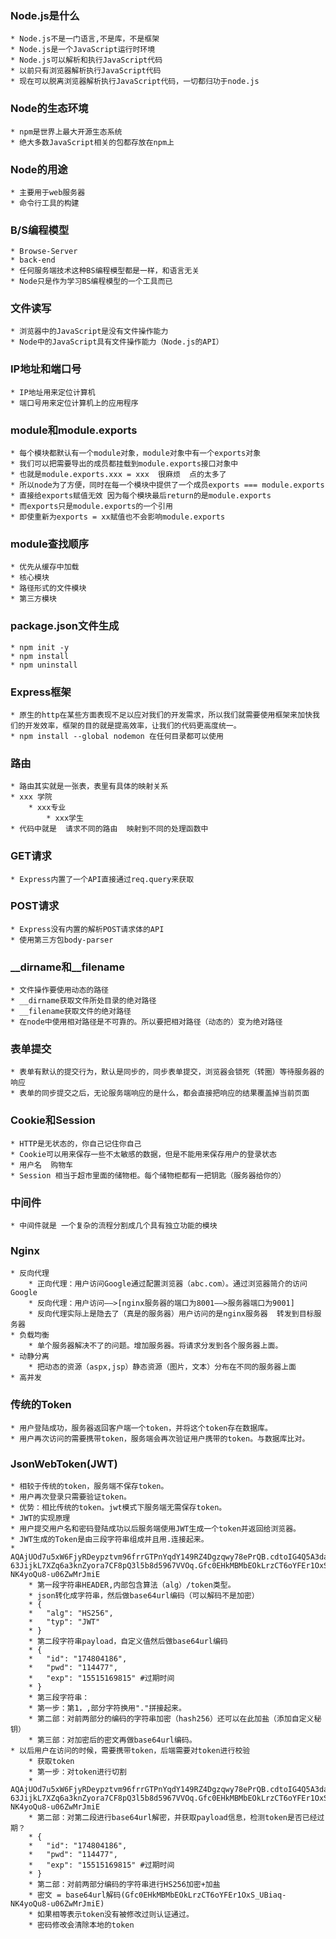 ### Node.js是什么
    * Node.js不是一门语言,不是库，不是框架
    * Node.js是一个JavaScript运行时环境
    * Node.js可以解析和执行JavaScript代码
    * 以前只有浏览器解析执行JavaScript代码
    * 现在可以脱离浏览器解析执行JavaScript代码，一切都归功于node.js
### Node的生态环境
    * npm是世界上最大开源生态系统
    * 绝大多数JavaScript相关的包都存放在npm上
### Node的用途
    * 主要用于web服务器
    * 命令行工具的构建
### B/S编程模型
    * Browse-Server
    * back-end
    * 任何服务端技术这种BS编程模型都是一样，和语言无关
    * Node只是作为学习BS编程模型的一个工具而已
### 文件读写
    * 浏览器中的JavaScript是没有文件操作能力
    * Node中的JavaScript具有文件操作能力（Node.js的API）
### IP地址和端口号
    * IP地址用来定位计算机
    * 端口号用来定位计算机上的应用程序
### module和module.exports
    * 每个模块都默认有一个module对象，module对象中有一个exports对象
    * 我们可以把需要导出的成员都挂载到module.exports接口对象中
    * 也就是module.exports.xxx = xxx  很麻烦  点的太多了
    * 所以node为了方便，同时在每一个模块中提供了一个成员exports === module.exports
    * 直接给exports赋值无效 因为每个模块最后return的是module.exports
    * 而exports只是module.exports的一个引用
    * 即使重新为exports = xx赋值也不会影响module.exports    
### module查找顺序
    * 优先从缓存中加载
    * 核心模块
    * 路径形式的文件模块
    * 第三方模块
### package.json文件生成
    * npm init -y
    * npm install 
    * npm uninstall
### Express框架
    * 原生的http在某些方面表现不足以应对我们的开发需求，所以我们就需要使用框架来加快我们的开发效率，框架的目的就是提高效率，让我们的代码更高度统一。
    * npm install --global nodemon 在任何目录都可以使用
### 路由
    * 路由其实就是一张表，表里有具体的映射关系
    * xxx 学院
        * xxx专业
            * xxx学生
    * 代码中就是  请求不同的路由  映射到不同的处理函数中
### GET请求
    * Express内置了一个API直接通过req.query来获取
### POST请求
    * Express没有内置的解析POST请求体的API
    * 使用第三方包body-parser
### __dirname和__filename
    * 文件操作要使用动态的路径
    * __dirname获取文件所处目录的绝对路径
    * __filename获取文件的绝对路径
    * 在node中使用相对路径是不可靠的。所以要把相对路径（动态的）变为绝对路径
### 表单提交
    * 表单有默认的提交行为，默认是同步的，同步表单提交，浏览器会锁死（转圈）等待服务器的响应
    * 表单的同步提交之后，无论服务端响应的是什么，都会直接把响应的结果覆盖掉当前页面
### Cookie和Session
    * HTTP是无状态的，你自己记住你自己
    * Cookie可以用来保存一些不太敏感的数据，但是不能用来保存用户的登录状态
    * 用户名  购物车
    * Session 相当于超市里面的储物柜。每个储物柜都有一把钥匙（服务器给你的）
### 中间件
    * 中间件就是 一个复杂的流程分割成几个具有独立功能的模块
### Nginx
    * 反向代理
        * 正向代理：用户访问Google通过配置浏览器（abc.com）。通过浏览器简介的访问Google
        * 反向代理：用户访问——>[nginx服务器的端口为8001——>服务器端口为9001]
        * 反向代理实际上是隐去了（真是的服务器）用户访问的是nginx服务器  转发到目标服务器
    * 负载均衡
        * 单个服务器解决不了的问题。增加服务器。将请求分发到各个服务器上面。
    * 动静分离
        * 把动态的资源（aspx,jsp）静态资源（图片，文本）分布在不同的服务器上面 
    * 高并发
### 传统的Token
    * 用户登陆成功，服务器返回客户端一个token，并将这个token存在数据库。
    * 用户再次访问的需要携带token，服务端会再次验证用户携带的token。与数据库比对。
### JsonWebToken(JWT)
    * 相较于传统的token，服务端不保存token。
    * 用户再次登录只需要验证token。
    * 优势：相比传统的token。jwt模式下服务端无需保存token。
    * JWT的实现原理
    * 用户提交用户名和密码登陆成功以后服务端使用JWT生成一个token并返回给浏览器。
    * JWT生成的Token是由三段字符串组成并且用.连接起来。
    * AQAjUOd7u5xW6FjyRDeypztvm96frrGTPnYqdY149RZ4Dgzqwy78ePrQB.cdtoIG4Q5A3dao3y5xwVASyu-63JijkL7XZq6a3knZyora7CF8pQ3l5b8d5967VVOq.Gfc0EHkMBMbEOkLrzCT6oYFEr1OxS_UBiaq-NK4yoQu8-u06ZwMrJmiE
        * 第一段字符串HEADER,内部包含算法（alg）/token类型。
        * json转化成字符串，然后做base64url编码（可以解码不是加密）
        * {
        *   "alg": "HS256",
        *   "typ": "JWT"
        * }
        * 第二段字符串payload，自定义值然后做base64url编码
        * {
        *   "id": "174804186",
        *   "pwd": "114477",
        *   "exp": "15515169815" #过期时间
        * }
        * 第三段字符串：
        * 第一步：第1，,部分字符换用"."拼接起来。
        * 第二部：对前两部分的编码的字符串加密（hash256）还可以在此加盐（添加自定义秘钥）
        * 第三部：对加密后的密文再做base64url编码。
    * 以后用户在访问的时候，需要携带token，后端需要对token进行校验
        * 获取token 
        * 第一步：对token进行切割
        * AQAjUOd7u5xW6FjyRDeypztvm96frrGTPnYqdY149RZ4Dgzqwy78ePrQB.cdtoIG4Q5A3dao3y5xwVASyu-63JijkL7XZq6a3knZyora7CF8pQ3l5b8d5967VVOq.Gfc0EHkMBMbEOkLrzCT6oYFEr1OxS_UBiaq-NK4yoQu8-u06ZwMrJmiE
        * 第二部：对第二段进行base64url解密，并获取payload信息，检测token是否已经过期？
        * {
        *   "id": "174804186",
        *   "pwd": "114477",
        *   "exp": "15515169815" #过期时间
        * }
        * 第二部：对前两部分编码的字符串进行HS256加密+加盐
        * 密文 = base64url解码(Gfc0EHkMBMbEOkLrzCT6oYFEr1OxS_UBiaq-NK4yoQu8-u06ZwMrJmiE)
        * 如果相等表示token没有被修改过则认证通过。
        * 密码修改会清除本地的token